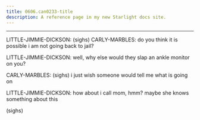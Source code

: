 ```yaml
---
title: 0606.can0233-title
description: A reference page in my new Starlight docs site.
---
```

----- 
LITTLE-JIMMIE-DICKSON: (sighs) 
CARLY-MARBLES: do you think it is possible i am not going back to jail? 
 
LITTLE-JIMMIE-DICKSON: well, why else would they slap an ankle monitor on you? 
 
CARLY-MARBLES: (sighs) i just wish someone would tell me what is going on
 
LITTLE-JIMMIE-DICKSON: how about i call mom, hmm? 
 maybe she knows something about this
 
(sighs) 

